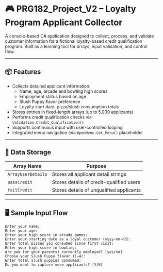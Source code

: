 # 🎮 PRG182_Project_V2 – Loyalty Program Applicant Collector

A console-based C# application designed to collect, process, and validate customer information for a fictional loyalty-based credit qualification program. Built as a learning tool for arrays, input validation, and control flow.

---

## 📦 Features

- Collects detailed applicant information:
  - Name, age, arcade and bowling high scores
  - Employment status based on age
  - Slush Puppy flavor preference
  - Loyalty start date, pizza/slush consumption totals
- Stores entries in fixed-length arrays (up to 5,000 applicants)
- Performs credit qualification checks via `Validation.Credit_Qualification()`
- Supports continuous input with user-controlled looping
- Integrated menu navigation (via `OpenMenu.Get_Menu()` placeholder

---

## 📂 Data Storage

| Array Name        | Purpose                                  |
|------------------|-------------------------------------------|
| `ArrayUserDetails` | Stores all applicant detail strings       |
| `passCredit`      | Stores details of credit-qualified users  |
| `failCredit`      | Stores details of unqualified applicants  |

---

## 🖥️ Sample Input Flow

```plaintext
Enter your name:
Enter your age:
Enter your high score in arcade games:
Enter your starting date as a loyal customer (yyyy-mm-dd):
Enter total pizzas you consumed since first visit:
Enter your high score in bowling:
Are you (or your parents) currently employed? [yes/no]
Choose your Slush Puppy flavor (1–4):
Enter total slush puppies consumed:
Do you want to capture more applicants? [Y/N]
